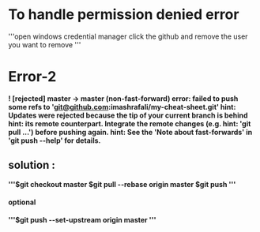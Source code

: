 # To handle permission denied error

'''open windows credential manager
click the github 
and remove the user you want to remove 
'''

# Error-2

<b> ! [rejected]        master -> master (non-fast-forward)
error: failed to push some refs to 'git@github.com:imashrafali/my-cheat-sheet.git'
hint: Updates were rejected because the tip of your current branch is behind
hint: its remote counterpart. Integrate the remote changes (e.g.
hint: 'git pull ...') before pushing again.
hint: See the 'Note about fast-forwards' in 'git push --help' for details.
<b>
  
## solution :


'''$git checkout master
$git pull --rebase origin master
$git push
'''
#### optional

'''$git push --set-upstream origin master
'''
